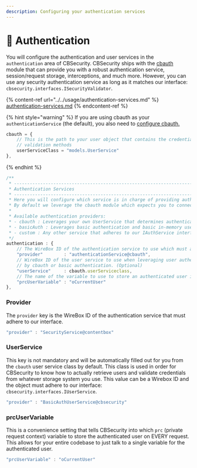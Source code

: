 ```yaml
---
description: Configuring your authentication services
---
```


# 🔏 Authentication

You will configure the authentication and user services in the `authentication` area of CBSecurity.  CBSecurity ships with the [cbauth](https://github.com/elpete/cbauth) module that can provide you with a robust authentication service, session/request storage, interceptions, and much more. However, you can use any security authentication service as long as it matches our interface: `cbsecurity.interfaces.ISecurityValidator`.

{% content-ref url="../../usage/authentication-services.md" %}
[authentication-services.md](../../usage/authentication-services.md)
{% endcontent-ref %}

{% hint style="warning" %}
If you are using cbauth as your `authenticationService` (the default), you also need to [configure cbauth.](https://cbauth.ortusbooks.com/installation-and-usage)

```javascript
cbauth = {
    // This is the path to your user object that contains the credential 
    // validation methods
    userServiceClass = "models.UserService"
},
```
{% endhint %}

```javascript
/**
 * --------------------------------------------------------------------------
 * Authentication Services
 * --------------------------------------------------------------------------
 * Here you will configure which service is in charge of providing authentication for your application.
 * By default we leverage the cbauth module which expects you to connect it to a database via your own User Service.
 *
 * Available authentication providers:
 * - cbauth : Leverages your own UserService that determines authentication and user retrieval
 * - basicAuth : Leverages basic authentication and basic in-memory user registration in our configuration
 * - custom : Any other service that adheres to our IAuthService interface
 */
authentication : {
	// The WireBox ID of the authentication service to use which must adhere to the cbsecurity.interfaces.IAuthService interface.
	"provider"        : "authenticationService@cbauth",
	// WireBox ID of the user service to use when leveraging user authentication, we default this to whatever is set
	// by cbauth or basic authentication. (Optional)
	"userService"     : cbauth.userServiceclass,
	// The name of the variable to use to store an authenticated user in prc scope on all incoming authenticated requests
	"prcUserVariable" : "oCurrentUser"
},
```

### Provider

The `provider` key is the WireBox ID of the authentication service that must adhere to our interface.

```javascript
"provider" : "SecurityService@contentbox"
```

### UserService

This key is not mandatory and will be automatically filled out for you from the `cbauth` user service class by default.  This class is used in order for CBSecurity to know how to actually retrieve users and validate credentials from whatever storage system you use.  This value can be a Wirebox ID and the object must adhere to our interface: `cbsecurity.interfaces.IUserService`.

```javascript
"provider" : "BasicAuthUserService@cbsecurity"
```

### prcUserVariable

This is a convenience setting that tells CBSecurity into which `prc` (private request context) variable to store the authenticated user on EVERY request.  This allows for your entire codebase to just talk to a single variable for the authenticated user.

```javascript
"prcUserVariable" : "oCurrentUser"
```

